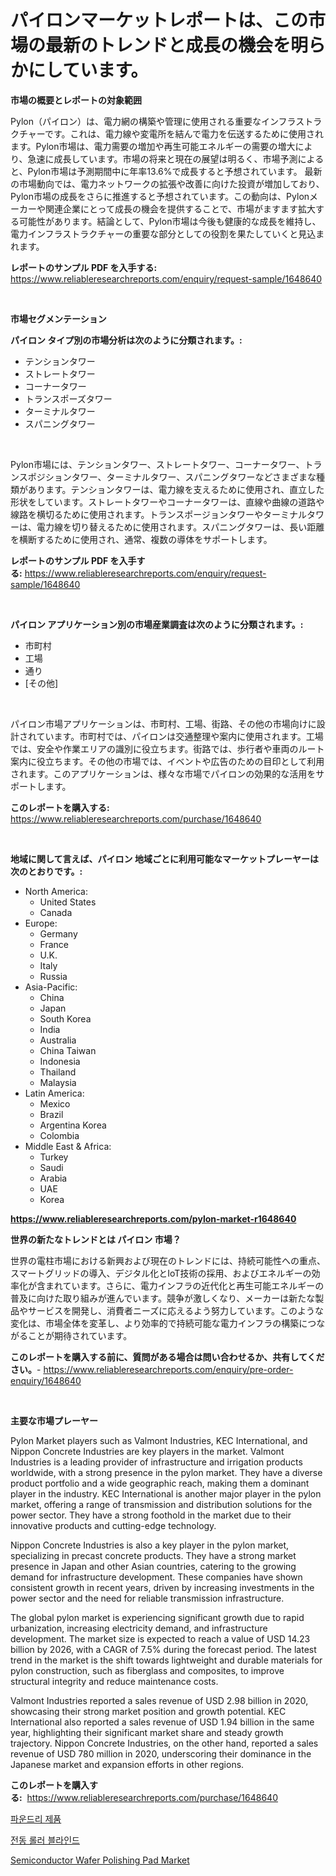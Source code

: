<p><h1>パイロンマーケットレポートは、この市場の最新のトレンドと成長の機会を明らかにしています。</h1></p><p><strong>市場の概要とレポートの対象範囲</strong></p>
<p><p>Pylon（パイロン）は、電力網の構築や管理に使用される重要なインフラストラクチャーです。これは、電力線や変電所を結んで電力を伝送するために使用されます。Pylon市場は、電力需要の増加や再生可能エネルギーの需要の増大により、急速に成長しています。市場の将来と現在の展望は明るく、市場予測によると、Pylon市場は予測期間中に年率13.6%で成長すると予想されています。 最新の市場動向では、電力ネットワークの拡張や改善に向けた投資が増加しており、Pylon市場の成長をさらに推進すると予想されています。この動向は、Pylonメーカーや関連企業にとって成長の機会を提供することで、市場がますます拡大する可能性があります。結論として、Pylon市場は今後も健康的な成長を維持し、電力インフラストラクチャーの重要な部分としての役割を果たしていくと見込まれます。</p></p>
<p><strong>レポートのサンプル PDF を入手する:</strong> <a href="https://www.reliableresearchreports.com/enquiry/request-sample/1648640">https://www.reliableresearchreports.com/enquiry/request-sample/1648640</a></p>
<p>&nbsp;</p>
<p><strong>市場セグメンテーション</strong></p>
<p><strong>パイロン タイプ別の市場分析は次のように分類されます。:</strong></p>
<p><ul><li>テンションタワー</li><li>ストレートタワー</li><li>コーナータワー</li><li>トランスポーズタワー</li><li>ターミナルタワー</li><li>スパニングタワー</li></ul></p>
<p>&nbsp;</p>
<p><p>Pylon市場には、テンションタワー、ストレートタワー、コーナータワー、トランスポジションタワー、ターミナルタワー、スパニングタワーなどさまざまな種類があります。テンションタワーは、電力線を支えるために使用され、直立した形状をしています。ストレートタワーやコーナータワーは、直線や曲線の道路や線路を横切るために使用されます。トランスポージョンタワーやターミナルタワーは、電力線を切り替えるために使用されます。スパニングタワーは、長い距離を横断するために使用され、通常、複数の導体をサポートします。</p></p>
<p><strong>レポートのサンプル PDF を入手する:</strong>&nbsp;<a href="https://www.reliableresearchreports.com/enquiry/request-sample/1648640">https://www.reliableresearchreports.com/enquiry/request-sample/1648640</a></p>
<p>&nbsp;</p>
<p><strong> パイロン アプリケーション別の市場産業調査は次のように分類されます。:</strong></p>
<p><ul><li>市町村</li><li>工場</li><li>通り</li><li>[その他]</li></ul></p>
<p>&nbsp;</p>
<p><p>パイロン市場アプリケーションは、市町村、工場、街路、その他の市場向けに設計されています。市町村では、パイロンは交通整理や案内に使用されます。工場では、安全や作業エリアの識別に役立ちます。街路では、歩行者や車両のルート案内に役立ちます。その他の市場では、イベントや広告のための目印として利用されます。このアプリケーションは、様々な市場でパイロンの効果的な活用をサポートします。</p></p>
<p><strong>このレポートを購入する:</strong>&nbsp; <a href="https://www.reliableresearchreports.com/purchase/1648640">https://www.reliableresearchreports.com/purchase/1648640</a></p>
<p>&nbsp;</p>
<p><strong>地域に関して言えば、パイロン 地域ごとに利用可能なマーケットプレーヤーは次のとおりです。:</strong></p>
<p><ul>
    <li>
        North America:
        <ul>
            <li>United States</li>
            <li>Canada</li>
        </ul>
    </li>
    <li>
        Europe:
        <ul>
            <li>Germany</li>
            <li>France</li>
            <li>U.K.</li>
            <li>Italy</li>
            <li>Russia</li>
        </ul>
    </li>
    <li>
        Asia-Pacific:
        <ul>
            <li>China</li>
            <li>Japan</li>
            <li>South Korea</li>
            <li>India</li>
            <li>Australia</li>
            <li>China Taiwan</li>
            <li>Indonesia</li>
            <li>Thailand</li>
            <li>Malaysia</li>
        </ul>
    </li>
    <li>
        Latin America:
        <ul>
            <li>Mexico</li>
            <li>Brazil</li>
            <li>Argentina Korea</li>
            <li>Colombia</li>
        </ul>
    </li>
    <li>
        Middle East & Africa:
        <ul>
            <li>Turkey</li>
            <li>Saudi</li>
            <li>Arabia</li>
            <li>UAE</li>
            <li>Korea</li>
        </ul>
    </li>
    </ul></p>
<p><strong><a href="https://www.reliableresearchreports.com/pylon-market-r1648640">https://www.reliableresearchreports.com/pylon-market-r1648640</a></strong>&nbsp;</p>
<p><strong>世界の新たなトレンドとは パイロン 市場？</strong></p>
<p><p>世界の電柱市場における新興および現在のトレンドには、持続可能性への重点、スマートグリッドの導入、デジタル化とIoT技術の採用、およびエネルギーの効率化が含まれています。さらに、電力インフラの近代化と再生可能エネルギーの普及に向けた取り組みが進んでいます。競争が激しくなり、メーカーは新たな製品やサービスを開発し、消費者ニーズに応えるよう努力しています。このような変化は、市場全体を変革し、より効率的で持続可能な電力インフラの構築につながることが期待されています。</p></p>
<p><strong>このレポートを購入する前に、質問がある場合は問い合わせるか、共有してください。</strong>- <a href="https://www.reliableresearchreports.com/enquiry/pre-order-enquiry/1648640">https://www.reliableresearchreports.com/enquiry/pre-order-enquiry/1648640</a></p>
<p>&nbsp;</p>
<p><strong>主要な市場プレーヤー</strong></p>
<p><p>Pylon Market players such as Valmont Industries, KEC International, and Nippon Concrete Industries are key players in the market. Valmont Industries is a leading provider of infrastructure and irrigation products worldwide, with a strong presence in the pylon market. They have a diverse product portfolio and a wide geographic reach, making them a dominant player in the industry. KEC International is another major player in the pylon market, offering a range of transmission and distribution solutions for the power sector. They have a strong foothold in the market due to their innovative products and cutting-edge technology.</p><p>Nippon Concrete Industries is also a key player in the pylon market, specializing in precast concrete products. They have a strong market presence in Japan and other Asian countries, catering to the growing demand for infrastructure development. These companies have shown consistent growth in recent years, driven by increasing investments in the power sector and the need for reliable transmission infrastructure.</p><p>The global pylon market is experiencing significant growth due to rapid urbanization, increasing electricity demand, and infrastructure development. The market size is expected to reach a value of USD 14.23 billion by 2026, with a CAGR of 7.5% during the forecast period. The latest trend in the market is the shift towards lightweight and durable materials for pylon construction, such as fiberglass and composites, to improve structural integrity and reduce maintenance costs.</p><p>Valmont Industries reported a sales revenue of USD 2.98 billion in 2020, showcasing their strong market position and growth potential. KEC International also reported a sales revenue of USD 1.94 billion in the same year, highlighting their significant market share and steady growth trajectory. Nippon Concrete Industries, on the other hand, reported a sales revenue of USD 780 million in 2020, underscoring their dominance in the Japanese market and expansion efforts in other regions.</p></p>
<p><strong>このレポートを購入する:</strong>&nbsp;&nbsp;<a href="https://www.reliableresearchreports.com/purchase/1648640">https://www.reliableresearchreports.com/purchase/1648640</a></p>
<p><p><a href="https://medium.com/@genius6587678/2024-2031%EB%85%84-%EA%B8%B0%EA%B0%84%EC%9D%84-%EC%9C%84%ED%95%9C-%EC%A3%BC%EC%A1%B0%EC%A0%9C%ED%92%88-%EC%8B%9C%EC%9E%A5-%EB%8F%99%ED%96%A5-%EB%B0%8F-%EC%8B%9C%EC%9E%A5-%EB%B6%84%EC%84%9D-%EC%98%88%EC%B8%A1-0a12a66cc9cd">파운드리 제품</a></p><p><a href="https://medium.com/@fly879567/%EC%A0%84%EA%B8%B0-%EB%A1%A4%EB%9F%AC-%EB%B8%94%EB%9D%BC%EC%9D%B8%EB%93%9C-%EC%8B%9C%EC%9E%A5-%EC%8B%9C%EC%9E%A5-%EC%A0%90%EC%9C%A0%EC%9C%A8-%EC%8B%9C%EC%9E%A5-%ED%8A%B8%EB%A0%8C%EB%93%9C-%EB%B0%8F-%EB%AF%B8%EB%9E%98-%EC%84%B1%EC%9E%A5-%ED%83%90%EC%83%89-4e8c4ccfc32d">전동 롤러 블라인드</a></p><p><a href="https://cautious-neon-760.notion.site/Semiconductor-Wafer-Polishing-Pad-Market-Size-CAGR-Trends-2024-2030-b52663b0f47b488c99a2cc0bd2afa2fd">Semiconductor Wafer Polishing Pad Market</a></p></p>
